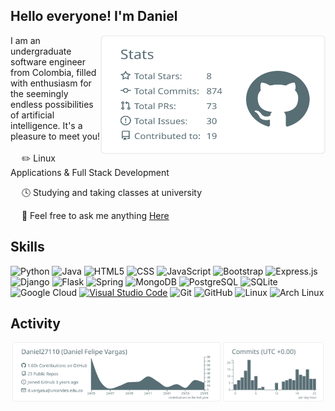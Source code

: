 <!-- About Section -->
 ## Hello everyone! I'm Daniel
 
<img align="right" width="360" height ="190" src="https://raw.githubusercontent.com/Daniel27110/github-profile-summary-card/master/profile-summary-card-output/default/3-stats.svg" alt="Dot-Files-Rouge" />


<p>


I am an undergraduate software engineer from Colombia, filled with enthusiasm for the seemingly endless possibilities of artificial intelligence. It's a pleasure to meet you!<br>  
&emsp; ✏️  Linux Applications & Full Stack Development


&emsp; 🕓  Studying and taking classes at university 


&emsp; 💬  Feel free to ask me anything [Here](https://github.com/Daniel27110/Daniel27110/discussions)

</p>



## Skills
![Python](https://img.shields.io/badge/Python-3776AB?style=for-the-badge&logo=python&logoColor=white&labelColor=black)
![Java](https://img.shields.io/badge/Java-ED8B00?style=for-the-badge&logo=openjdk&logoColor=white&labelColor=black)
![HTML5](https://img.shields.io/badge/HTML5-E34F26?style=for-the-badge&logo=html5&logoColor=white&labelColor=black)
![CSS](https://img.shields.io/badge/CSS-1572B6?style=for-the-badge&logo=css3&logoColor=white&labelColor=black)
![JavaScript](https://img.shields.io/badge/JavaScript-F7DF1E?style=for-the-badge&logo=javascript&logoColor=white&labelColor=black)
![Bootstrap](https://img.shields.io/badge/Bootstrap-563D7C?style=for-the-badge&logo=bootstrap&logoColor=white&labelColor=black)
![Express.js](https://img.shields.io/badge/Express.js-000000?style=for-the-badge&logo=express&logoColor=white)
![Django](https://img.shields.io/badge/Django-092E20?style=for-the-badge&logo=django&logoColor=white&labelColor=black)
![Flask](https://img.shields.io/badge/Flask-000000?style=for-the-badge&logo=flask&logoColor=white&labelColor=black)
![Spring](https://img.shields.io/badge/Spring-6DB33F?style=for-the-badge&logo=spring&logoColor=white&labelColor=black)
![MongoDB](https://img.shields.io/badge/MongoDB-4EA94B?style=for-the-badge&logo=mongodb&logoColor=white&labelColor=black)
![PostgreSQL](https://img.shields.io/badge/PostgreSQL-316192?style=for-the-badge&logo=postgresql&logoColor=white&labelColor=black)
![SQLite](https://img.shields.io/badge/SQLite-07405E?style=for-the-badge&logo=sqlite&logoColor=white&labelColor=black)
![Google Cloud](https://img.shields.io/badge/Google_Cloud-4285F4?style=for-the-badge&logo=google-cloud&logoColor=white&labelColor=black)
[![Visual Studio Code](https://custom-icon-badges.demolab.com/badge/Visual%20Studio%20Code-0078d7.svg?style=for-the-badge&logo=vsc&logoColor=fff&labelColor=black)](#)
![Git](https://img.shields.io/badge/Git-F05032?style=for-the-badge&logo=git&logoColor=white&labelColor=black)
![GitHub](https://img.shields.io/badge/GitHub-100000?style=for-the-badge&logo=github&logoColor=white&labelColor=black)
![Linux](https://img.shields.io/badge/Linux-FCC624?style=for-the-badge&logo=linux&logoColor=fff&labelColor=black)
![Arch Linux](https://img.shields.io/badge/Arch%20Linux-1793D1?style=for-the-badge&logo=arch-linux&logoColor=fff&labelColor=black)


## Activity

<p align="center">
    <img src="https://raw.githubusercontent.com/Daniel27110/github-profile-summary-card/master/profile-summary-card-output/default/0-profile-details.svg" width ="66%"/>
     <img src="https://raw.githubusercontent.com/Daniel27110/github-profile-summary-card/master/profile-summary-card-output/default/4-productive-time.svg" width ="32%"/>
</p>

